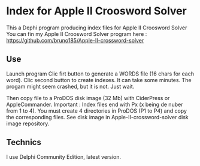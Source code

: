 # Index for Apple II Croosword Solver
This a Dephi program producing index files for Apple II Croosword Solver
You can fin my Apple II Croosword Solver program here : 
https://github.com/bruno185/Apple-II-crossword-solver

## Use
Launch program
Clic firt button to generate a WORDS file (16 chars for each word).
Clic second button to create indexes. It can take some minutes. The progam might seem crashed, but it is not. Just wait.

Then copy file to a ProDOS disk image (32 Mb) with CiderPress or AppleCommander.
Important  : Index files end with Px (x being de nuber from 1 to 4). You must create 4 directories in ProDOS (P1 to P4) and copy the corresponding files. See disk image in Apple-II-crossword-solver disk image repository.

## Technics
I use Delphi Community Edition, latest version.